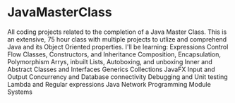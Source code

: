 # JavaMasterClass
All coding projects related to the completion of a Java Master Class. 
This is an extensive, 75 hour class with multiple projects to utlize and comprehend
Java and its Object Oriented properties. 
I'll be learning: 
Expressions
Control Flow
Classes, Constructors, and Inheritance
Composition, Encapsulation, Polymorphism
Arrys, inbuilt Lists, Autoboxing, and unboxing
Inner and Abstract Classes and Interfaces
Generics
Collections
JavaFX
Input and Output
Concurrency and Database connectivity
Debugging and Unit testing
Lambda and Regular expressions
Java Network Programming
Module Systems
